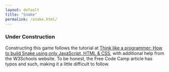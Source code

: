 ```yaml
---
layout: default
title: "Snake"
permalink: /snake.html/
---
```

<!-- HTML -->
<canvas id="gameCanvas" width="300" height="300"></canvas>

<h3>Under Construction</h3>
<p>
    Constructing this game follows the tutorial at <a href="https://www.freecodecamp.org/news/think-like-a-programmer-how-to-build-snake-using-only-javascript-html-and-css-7b1479c3339e">Think like a programmer: How to build Snake using only JavaScript, HTML & CSS</a>, with additional help from the W3Schools website. To be honest, the Free Code Camp article has typos and such, making it a little difficult to follow.
</p>

<!-- JavaScript -->
<!-- In the future, I should put this in its own JavaScript file. -->
<script>
    var c = document.getElementById("gameCanvas");
    var ctx = c.getContext("2d");
    let snake = [
        {x: 150, y: 150},
        {x: 140, y: 150},
        {x: 130, y: 150},
        {x: 120, y: 150},
        {x: 110, y: 150}
    ];
    clearCanvas();
    var dx = 10;
    var dy = 0;
    // advanceSnake();
    // dx = 0;
    // dy = -10 // This moves it upwards
    // advanceSnake();
    drawSnake();
    main();

    // Main function
    function main() {
        setTimeout(function onTick() {
            clearCanvas();
            advanceSnake();
            drawSnake();
            main();
        }, 100)
    }

    // Function for drawing the canvas, I guess?
    function clearCanvas() {
        ctx.fillStyle = "white";
        ctx.strokeStyle = "black";
        ctx.fillRect(0, 0, gameCanvas.width, gameCanvas.height);
        ctx.strokeRect(0, 0, gameCanvas.width, gameCanvas.height);
    }

    // Write the function for drawing the whole snake
    function drawSnake() {
        snake.forEach(drawSnakePart);
    }

    // Write function for drawing each part of the snake
    function drawSnakePart(snakePart) {
        ctx.fillStyle = 'lightgreen';
        ctx.strokeStyle = 'darkgreen';
        ctx.fillRect(snakePart.x, snakePart.y, 10, 10);
        ctx.strokeRect(snakePart.x, snakePart.y, 10, 10);
    }

    // Function for moving the snake
    function advanceSnake() {
        const head = {x: snake[0].x + dx, y: snake[0].y + dy};
        snake.unshift(head);
        snake.pop();
    }
</script>